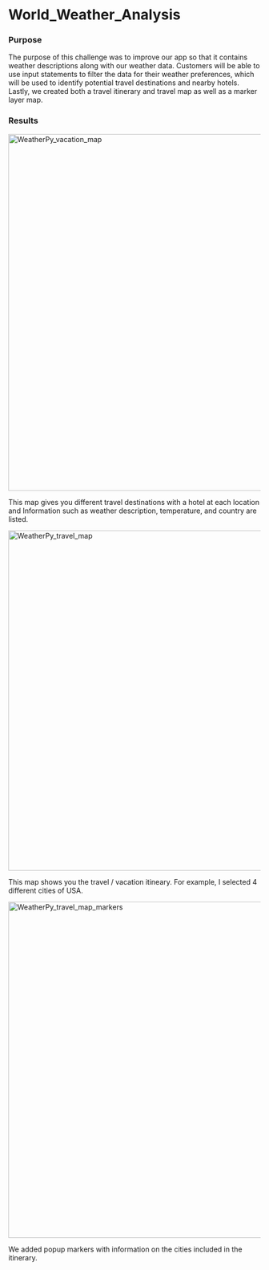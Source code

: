 # World_Weather_Analysis

### Purpose
The purpose of this challenge was to improve our app so that it contains weather descriptions along with our weather data. Customers will be able to use input statements to filter the data for their weather preferences, which will be used to identify potential travel destinations and nearby hotels. Lastly, we created both a travel itinerary and travel map as well as a marker layer map.

### Results
<img width="711" alt="WeatherPy_vacation_map" src="https://user-images.githubusercontent.com/107137215/180901962-2f512226-5f9e-4d2d-8173-188dd2b2e5b2.png">

This map gives you different travel destinations with a hotel at each location and Information such as weather description, temperature, and country are listed.

<img width="678" alt="WeatherPy_travel_map" src="https://user-images.githubusercontent.com/107137215/180902178-bc2ac4d5-022d-4d4a-bed1-b3bc80a71e47.png">

This map shows you the travel / vacation itineary. For example, I selected 4 different cities of USA.

<img width="670" alt="WeatherPy_travel_map_markers" src="https://user-images.githubusercontent.com/107137215/180902416-1c5ed8ac-8460-4bfb-9b66-9fbb976074d3.png">

We added popup markers with information on the cities included in the itinerary.

